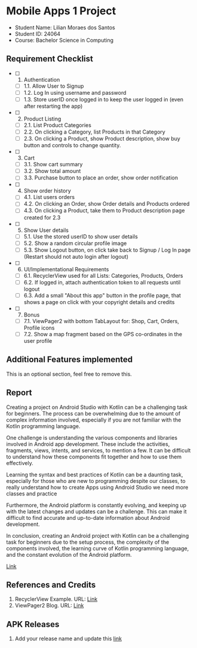 # Mobile Apps 1 Project

- Student Name: Lilian Moraes dos Santos
- Student ID: 24064
- Course: Bachelor Science in Computing

## Requirement Checklist

- [ ] 1. Authentication
  - [ ] 1.1. Allow User to Signup
  - [ ] 1.2. Log In using username and password
  - [ ] 1.3. Store userID once logged in to keep the user logged in (even after restarting the app)
- [ ] 2. Product Listing
  - [ ] 2.1. List Product Categories
  - [ ] 2.2. On clicking a Category, list Products in that Category
  - [ ] 2.3. On clicking a Product, show Product description, show buy button and controls to change quantity.
- [ ] 3. Cart
  - [ ] 3.1. Show cart summary
  - [ ] 3.2. Show total amount
  - [ ] 3.3. Purchase button to place an order, show order notification
- [ ] 4. Show order history
  - [ ] 4.1. List users orders
  - [ ] 4.2. On clicking an Order, show Order details and Products ordered
  - [ ] 4.3. On clicking a Product, take them to Product description page created for 2.3
- [ ] 5. Show User details
  - [ ] 5.1. Use the stored userID to show user details
  - [ ] 5.2. Show a random circular profile image
  - [ ] 5.3. Show Logout button, on click take back to Signup / Log In page (Restart should not auto login after logout)
- [ ] 6. UI/Implementational Requirements
  - [ ] 6.1. RecyclerView used for all Lists: Categories, Products, Orders
  - [ ] 6.2. If logged in, attach authentication token to all requests until logout
  - [ ] 6.3. Add a small "About this app" button in the profile page, that shows a page on click with your copyright details and credits
- [ ] 7. Bonus
  - [ ] 7.1. ViewPager2 with bottom TabLayout for: Shop, Cart, Orders, Profile icons
  - [ ] 7.2. Show a map fragment based on the GPS co-ordinates in the user profile

## Additional Features implemented

This is an optional section, feel free to remove this.

## Report

Creating a project on Android Studio with Kotlin can be a challenging task for beginners. The process can be overwhelming due to the amount of complex information involved, especially if you are not familiar with the Kotlin programming language.

One challenge is understanding the various components and libraries involved in Android app development. These include the activities, fragments, views, intents, and services, to mention a few. It can be difficult to understand how these components fit together and how to use them effectively.

Learning the syntax and best practices of Kotlin can be a daunting task, especially for those who are new to programming despite our classes, to really understand how to create Apps using Android Studio we need more classes and practice

Furthermore, the Android platform is constantly evolving, and keeping up with the latest changes and updates can be a challenge. This can make it difficult to find accurate and up-to-date information about Android development.

In conclusion, creating an Android project with Kotlin can be a challenging task for beginners due to the setup process, the complexity of the components involved, the learning curve of Kotlin programming language, and the constant evolution of the Android platform.  

[Link]([https://example.org](https://dorsetdemo-my.sharepoint.com/:v:/g/personal/24064_student_dorset-college_ie/EVnLAeDUo-BPi0FUEQxk5bcBtrcyBRdWbQ2kidt8bBN9aw?e=BUz18Q))


## References and Credits

1. RecyclerView Example. URL: [Link](https://example.org)
1. ViewPager2 Blog. URL: [Link](https://example.org)

## APK Releases

1. Add your release name and update this [link](https://example.org)
